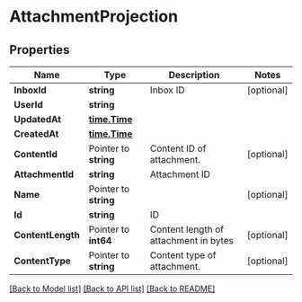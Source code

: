 # AttachmentProjection

## Properties

Name | Type | Description | Notes
------------ | ------------- | ------------- | -------------
**InboxId** | **string** | Inbox ID | [optional] 
**UserId** | **string** |  | 
**UpdatedAt** | [**time.Time**](time.Time) |  | 
**CreatedAt** | [**time.Time**](time.Time) |  | 
**ContentId** | Pointer to **string** | Content ID of attachment. | [optional] 
**AttachmentId** | **string** | Attachment ID | 
**Name** | Pointer to **string** |  | [optional] 
**Id** | **string** | ID | 
**ContentLength** | Pointer to **int64** | Content length of attachment in bytes | [optional] 
**ContentType** | Pointer to **string** | Content type of attachment. | [optional] 

[[Back to Model list]](../README#documentation-for-models) [[Back to API list]](../README#documentation-for-api-endpoints) [[Back to README]](../README)


